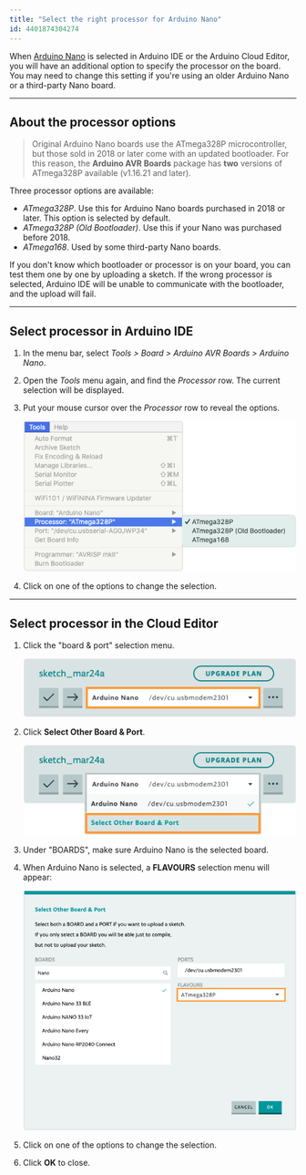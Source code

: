 ```yaml
---
title: "Select the right processor for Arduino Nano"
id: 4401874304274
---
```


When [Arduino Nano](https://docs.arduino.cc/hardware/nano) is selected in Arduino IDE or the Arduino Cloud Editor, you will have an additional option to specify the processor on the board. You may need to change this setting if you're using an older Arduino Nano or a third-party Nano board.

---

## About the processor options

> Original Arduino Nano boards use the ATmega328P microcontroller, but those sold in 2018 or later come with an updated bootloader. For this reason, the **Arduino AVR Boards** package has **two** versions of ATmega328P available (v1.16.21 and later).

Three processor options are available:

* _ATmega328P_. Use this for Arduino Nano boards purchased in 2018 or later. This option is selected by default.
* _ATmega328P (Old Bootloader)_. Use this if your Nano was purchased before 2018.
* _ATmega168_. Used by some third-party Nano boards.

If you don't know which bootloader or processor is on your board, you can test them one by one by uploading a sketch. If the wrong processor is selected, Arduino IDE will be unable to communicate with the bootloader, and the upload will fail.

---

## Select processor in Arduino IDE

1. In the menu bar, select _Tools > Board > Arduino AVR Boards > Arduino Nano_.

2. Open the _Tools_ menu again, and find the _Processor_ row. The current selection will be displayed.

3. Put your mouse cursor over the _Processor_ row to reveal the options.

   ![Selecting the processor in Arduino IDE](img/select-nano-processor.png)

4. Click on one of the options to change the selection.

---

## Select processor in the Cloud Editor

1. Click the "board & port" selection menu.

   ![The board & port selection menu.](img/select-nano-processor-web-editor-1.png)

2. Click **Select Other Board & Port**.

   ![The "Select Other Board & Port" option inside the board & port selection menu.](img/select-nano-processor-web-editor-2.png)

3. Under "BOARDS", make sure Arduino Nano is the selected board.

4. When Arduino Nano is selected, a **FLAVOURS** selection menu will appear:

   ![Arduino Nano is the selected board and the flavour selection option is displayed.](img/select-nano-processor-web-editor-3.png)

5. Click on one of the options to change the selection.

6. Click **OK** to close.

<!-- NOTE: We have updated the NANO board with a fresh bootloader. Boards sold from us from January 2018 have this new bootloader, while boards manufactured before that date have the old bootloader. First, make sure you have the Arduino AVR Core 1.16.21 or later looking at the Board Manager. Then, to program the NEW Arduino NANO boards you need to chose Processor > "ATmega328P". To program old boards you need to choose Processor > "ATmega328P (Old Bootloader)". If you get an error while uploading or you are not sure which bootloader you have, try each type of processor 328P until your board gets properly programmed. (https://web.archive.org/web/20181124233032/https://www.arduino.cc/en/Guide/ArduinoNano) -->

